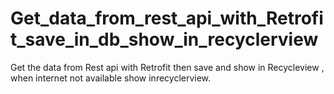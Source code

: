 # Get_data_from_rest_api_with_Retrofit_save_in_db_show_in_recyclerview
Get the data from Rest api with Retrofit then save and show in Recycleview , when internet not available show inrecyclerview. 
